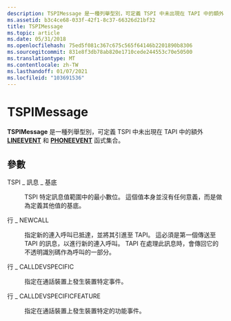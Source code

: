 ```yaml
---
description: TSPIMessage 是一種列舉型別，可定義 TSPI 中未出現在 TAPI 中的額外 LINEEVENT 和 PHONEEVENT 函式集合。
ms.assetid: b3c4ce68-033f-42f1-8c37-66326d21bf32
title: TSPIMessage
ms.topic: article
ms.date: 05/31/2018
ms.openlocfilehash: 75ed5f081c367c675c565f64146b2201890b8306
ms.sourcegitcommit: 831e8f3db78ab820e1710cede244553c70e50500
ms.translationtype: MT
ms.contentlocale: zh-TW
ms.lasthandoff: 01/07/2021
ms.locfileid: "103691536"
---
```

# <a name="tspimessage"></a>TSPIMessage

**TSPIMessage** 是一種列舉型別，可定義 TSPI 中未出現在 TAPI 中的額外 [**LINEEVENT**](/windows/win32/api/tspi/nc-tspi-lineevent) 和 [**PHONEEVENT**](/windows/desktop/api/tspi/nc-tspi-phoneevent) 函式集合。

## <a name="parameters"></a>參數

<dl> <dt>

<span id="TSPI_MESSAGE_BASE"></span><span id="tspi_message_base"></span>TSPI \_ 訊息 \_ 基底
</dt> <dd>

TSPI 特定訊息值範圍中的最小數位。 這個值本身並沒有任何意義，而是做為定義其他值的基底。

</dd> <dt>

<span id="LINE_NEWCALL"></span><span id="line_newcall"></span>行 \_ NEWCALL
</dt> <dd>

指定新的連入呼叫已抵達，並將其引進至 TAPI。 這必須是第一個傳送至 TAPI 的訊息，以進行新的連入呼叫。 TAPI 在處理此訊息時，會傳回它的不透明識別碼作為呼叫的一部分。

</dd> <dt>

<span id="LINE_CALLDEVSPECIFIC"></span><span id="line_calldevspecific"></span>行 \_ CALLDEVSPECIFIC
</dt> <dd>

指定在通話裝置上發生裝置特定事件。

</dd> <dt>

<span id="LINE_CALLDEVSPECIFICFEATURE"></span><span id="line_calldevspecificfeature"></span>行 \_ CALLDEVSPECIFICFEATURE
</dt> <dd>

指定在通話裝置上發生裝置特定的功能事件。

</dd> </dl>

 

 
